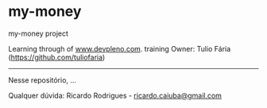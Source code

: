 # my-money
my-money project

Learning through of www.devpleno.com. training Owner: Tulio Fária (https://github.com/tuliofaria)

---

Nesse repositório, ...

Qualquer dúvida: Ricardo Rodrigues - ricardo.caiuba@gmail.com
